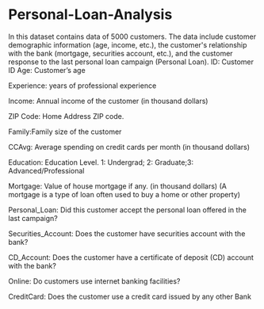 # Personal-Loan-Analysis
In this dataset contains data of 5000 customers. The data include customer demographic information (age, income, etc.), the customer's relationship with the bank (mortgage, securities account, etc.), and the customer response to the last personal loan campaign (Personal Loan). ID: Customer ID
Age: Customer’s age

Experience: years of professional experience

Income: Annual income of the customer (in thousand dollars)

ZIP Code: Home Address ZIP code.

Family:Family size of the customer

CCAvg: Average spending on credit cards per month (in thousand dollars)

Education: Education Level. 1: Undergrad; 2: Graduate;3: Advanced/Professional

Mortgage: Value of house mortgage if any. (in thousand dollars) (A mortgage is a type of loan often used to buy a home or other property)

Personal_Loan: Did this customer accept the personal loan offered in the last campaign?

Securities_Account: Does the customer have securities account with the bank?

CD_Account: Does the customer have a certificate of deposit (CD) account with the bank?

Online: Do customers use internet banking facilities?

CreditCard: Does the customer use a credit card issued by any other Bank
